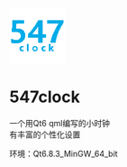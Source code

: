 ![547clock](https://github.com/lazx547/547clock/blob/main/sys_Tray.png)

# 547clock
一个用Qt6 qml编写的小时钟  
有丰富的个性化设置

环境：Qt6.8.3_MinGW_64_bit
